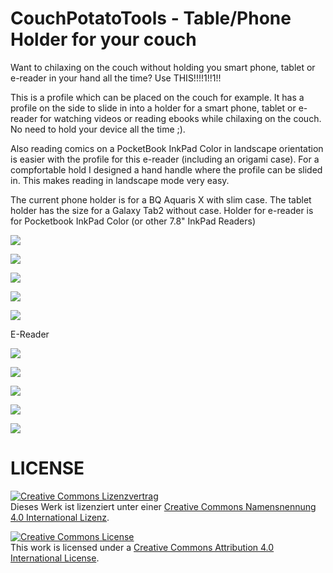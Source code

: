 # CouchPotatoTools - Table/Phone Holder for your couch

Want to chilaxing on the couch without holding you smart phone, tablet or e-reader in your hand all the time? Use THIS!!!!1!!1!!

This is a profile which can be placed on the couch for example. It has a profile on the side to slide in into a holder for a smart phone, tablet or e-reader for watching videos or reading ebooks while chilaxing on the couch. No need to hold your device all the time ;).

Also reading comics on a PocketBook InkPad Color in landscape orientation is easier with the profile for this e-reader (including an origami case). For a compfortable hold I designed a hand handle where the profile can be slided in. This makes reading in landscape mode very easy.

The current phone holder is for a BQ Aquaris X with slim case.
The tablet holder has the size for a Galaxy Tab2 without case.
Holder for e-reader is for Pocketbook InkPad Color (or other 7.8" InkPad Readers)

![](001.jpg)

![](002.jpg)

![](003.jpg)

![](004.jpg)

![](couchpotato.png)


E-Reader

![](pics/001.jpg)

![](pics/002.jpg)

![](pics/003.jpg)

![](pics/004.jpg)

![](pics/005.jpg)

# LICENSE

<dl>
<a rel="license" href="http://creativecommons.org/licenses/by/4.0/"><img alt="Creative Commons Lizenzvertrag" style="border-width:0" src="https://i.creativecommons.org/l/by/4.0/88x31.png" /></a><br />Dieses Werk ist lizenziert unter einer <a rel="license" href="http://creativecommons.org/licenses/by/4.0/">Creative Commons Namensnennung 4.0 International Lizenz</a>.
</dl>

<dl>
<a rel="license" href="http://creativecommons.org/licenses/by/4.0/"><img alt="Creative Commons License" style="border-width:0" src="https://i.creativecommons.org/l/by/4.0/88x31.png" /></a><br />This work is licensed under a <a rel="license" href="http://creativecommons.org/licenses/by/4.0/">Creative Commons Attribution 4.0 International License</a>.
</dl>
